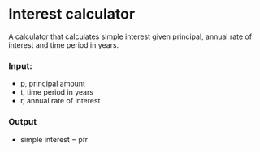 # Interest calculator
A calculator that calculates simple interest given principal, annual rate of interest and time period in years.

### Input: 
* p, principal amount 
* t, time period in years 
* r, annual rate of interest 
### Output
* simple interest = p*t*r
